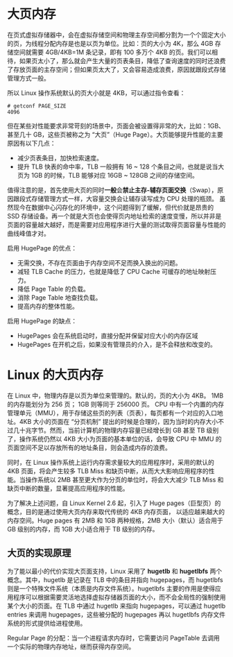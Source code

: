 
# 大页内存

在页式虚拟存储器中，会在虚拟存储空间和物理主存空间都分割为一个个固定大小的页，为线程分配内存是也是以页为单位。比如：页的大小为 4K，那么 4GB 存储空间就需要 4GB/4KB=1M 条记录，即有 100 多万个 4KB 的页。我们可以相待，如果页太小了，那么就会产生大量的页表条目，降低了查询速度的同时还浪费了存放页面的主存空间；但如果页太大了，又会容易造成浪费，原因就跟段式存储管理方式一般。

所以 Linux 操作系统默认的页大小就是 4KB，可以通过指令查看：

```
# getconf PAGE_SIZE
4096
```

但在某些对性能要求非常苛刻的场景中，页面会被设置得非常的大，比如：1GB、甚至几十 GB，这些页被称之为 “大页”（Huge Page）。大页能够提升性能的主要原因有以下几点：

* 减少页表条目，加快检索速度。
* 提升 TLB 快表的命中率，TLB 一般拥有 16 ~ 128 个条目之间，也就是说当大页为 1GB 的时候，TLB 能够对应 16GB ~ 128GB 之间的存储空间。

值得注意的是，首先使用大页的同时**一般**会**禁止主存-辅存页面交换**（Swap），原因跟段式存储管理方式一样，大容量交换会让辅存读写成为 CPU 处理的瓶颈。 虽然现今在数据中心闪存化的环境中，这个问题得到了缓解，但代价就是昂贵的 SSD 存储设备。再一个就是大页也会使得页内地址检索的速度变慢，所以并非是页面的容量越大越好，而是需要对应用程序进行大量的测试取得页面容量与性能的曲线峰值才对。

启用 HugePage 的优点：

* 无需交换，不存在页面由于内存空间不足而换入换出的问题。
* 减轻 TLB Cache 的压力，也就是降低了 CPU Cache 可缓存的地址映射压力。
* 降低 Page Table 的负载。
* 消除 Page Table 地查找负载。
* 提高内存的整体性能。

启用 HugePage 的缺点：

* HugePages 会在系统启动时，直接分配并保留对应大小的内存区域
* HugePages 在开机之后，如果没有管理员的介入，是不会释放和改变的。

# Linux 的大页内存

在 Linux 中，物理内存是以页为单位来管理的。默认的，页的大小为 4KB。 1MB 的内存能划分为 256 页； 1GB 则等同于 256000 页。 CPU 中有一个内置的内存管理单元（MMU），用于存储这些页的列表（页表），每页都有一个对应的入口地址。4KB 大小的页面在 “分页机制” 提出的时候是合理的，因为当时的内存大小不过几十兆字节。然而，当前计算机的物理内存容量已经增长到 GB 甚至 TB 级别了，操作系统仍然以 4KB 大小为页面的基本单位的话，会导致 CPU 中 MMU 的页面空间不足以存放所有的地址条目，则会造成内存的浪费。

同时，在 Linux 操作系统上运行内存需求量较大的应用程序时，采用的默认的 4KB 页面，将会产生较多 TLB Miss 和缺页中断，从而大大影响应用程序的性能。当操作系统以 2MB 甚至更大作为分页的单位时，将会大大减少 TLB Miss 和缺页中断的数量，显著提高应用程序的性能。

为了解决上述问题，自 Linux Kernel 2.6 起，引入了 Huge pages（巨型页）的概念，目的是通过使用大页内存来取代传统的 4KB 内存页面， 以适应越来越大的内存空间。Huge pages 有 2MB 和 1GB 两种规格，2MB 大小（默认）适合用于 GB 级别的内存，而 1GB 大小适合用于 TB 级别的内存。

## 大页的实现原理

为了能以最小的代价实现大页面支持，Linux 采用了 **hugetlb** 和 **hugetlbfs** 两个概念。其中，hugetlb 是记录在 TLB 中的条目并指向 hugepages，而 hugetlbfs 则是一个特殊文件系统（本质是内存文件系统）。hugetlbfs 主要的作用是使得应用程序可以根据需要灵活地选择虚拟存储器页面的大小，而不会全局性的强制使用某个大小的页面。在 TLB 中通过 hugetlb 来指向 hugepages，可以通过 hugetlb entries 来调用 hugepages，这些被分配的 hugepages 再以 hugetlbfs 内存文件系统的形式提供给进程使用。

Regular Page 的分配：当一个进程请求内存时，它需要访问 PageTable 去调用一个实际的物理内存地址，继而获得内存空间。

